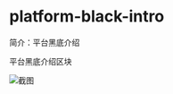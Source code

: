 # platform-black-intro

简介：平台黑底介绍

平台黑底介绍区块

![截图](https://unpkg.com/@icedesign/platform-black-intro-block/screenshot.png)
